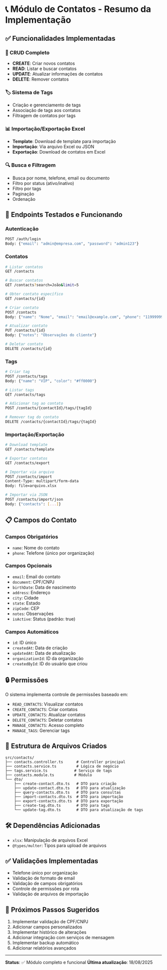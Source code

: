 # 📞 Módulo de Contatos - Resumo da Implementação

## ✅ Funcionalidades Implementadas

### 📝 CRUD Completo
- **CREATE**: Criar novos contatos
- **READ**: Listar e buscar contatos
- **UPDATE**: Atualizar informações de contatos
- **DELETE**: Remover contatos

### 🏷️ Sistema de Tags
- Criação e gerenciamento de tags
- Associação de tags aos contatos
- Filtragem de contatos por tags

### 📊 Importação/Exportação Excel
- **Template**: Download de template para importação
- **Importação**: Via arquivo Excel ou JSON
- **Exportação**: Download de contatos em Excel

### 🔍 Busca e Filtragem
- Busca por nome, telefone, email ou documento
- Filtro por status (ativo/inativo)
- Filtro por tags
- Paginação
- Ordenação

## 🚀 Endpoints Testados e Funcionando

### Autenticação
```bash
POST /auth/login
Body: {"email": "admin@empresa.com", "password": "admin123"}
```

### Contatos
```bash
# Listar contatos
GET /contacts

# Buscar contatos
GET /contacts?search=João&limit=5

# Obter contato específico
GET /contacts/{id}

# Criar contato
POST /contacts
Body: {"name": "Nome", "email": "email@example.com", "phone": "11999999999"}

# Atualizar contato
PUT /contacts/{id}
Body: {"notes": "Observações do cliente"}

# Deletar contato
DELETE /contacts/{id}
```

### Tags
```bash
# Criar tag
POST /contacts/tags
Body: {"name": "VIP", "color": "#ff0000"}

# Listar tags
GET /contacts/tags

# Adicionar tag ao contato
POST /contacts/{contactId}/tags/{tagId}

# Remover tag do contato
DELETE /contacts/{contactId}/tags/{tagId}
```

### Importação/Exportação
```bash
# Download template
GET /contacts/template

# Exportar contatos
GET /contacts/export

# Importar via arquivo
POST /contacts/import
Content-Type: multipart/form-data
Body: file=arquivo.xlsx

# Importar via JSON
POST /contacts/import/json
Body: {"contacts": [...]}
```

## 📋 Campos do Contato

### Campos Obrigatórios
- `name`: Nome do contato
- `phone`: Telefone (único por organização)

### Campos Opcionais
- `email`: Email do contato
- `document`: CPF/CNPJ
- `birthDate`: Data de nascimento
- `address`: Endereço
- `city`: Cidade
- `state`: Estado
- `zipCode`: CEP
- `notes`: Observações
- `isActive`: Status (padrão: true)

### Campos Automáticos
- `id`: ID único
- `createdAt`: Data de criação
- `updatedAt`: Data de atualização
- `organizationId`: ID da organização
- `createdById`: ID do usuário que criou

## 🔒 Permissões

O sistema implementa controle de permissões baseado em:
- `READ_CONTACTS`: Visualizar contatos
- `CREATE_CONTACTS`: Criar contatos
- `UPDATE_CONTACTS`: Atualizar contatos
- `DELETE_CONTACTS`: Deletar contatos
- `MANAGE_CONTACTS`: Acesso completo
- `MANAGE_TAGS`: Gerenciar tags

## 📁 Estrutura de Arquivos Criados

```
src/contacts/
├── contacts.controller.ts      # Controller principal
├── contacts.service.ts         # Lógica de negócio
├── tags.service.ts            # Serviço de tags
├── contacts.module.ts         # Módulo
└── dto/
    ├── create-contact.dto.ts   # DTO para criação
    ├── update-contact.dto.ts   # DTO para atualização
    ├── query-contacts.dto.ts   # DTO para consultas
    ├── import-contacts.dto.ts  # DTO para importação
    ├── export-contacts.dto.ts  # DTO para exportação
    ├── create-tag.dto.ts       # DTO para tags
    └── update-tag.dto.ts       # DTO para atualização de tags
```

## 🛠️ Dependências Adicionadas

- `xlsx`: Manipulação de arquivos Excel
- `@types/multer`: Tipos para upload de arquivos

## ✅ Validações Implementadas

- Telefone único por organização
- Validação de formato de email
- Validação de campos obrigatórios
- Controle de permissões por rota
- Validação de arquivos de importação

## 🎯 Próximos Passos Sugeridos

1. Implementar validação de CPF/CNPJ
2. Adicionar campos personalizados
3. Implementar histórico de alterações
4. Adicionar integração com serviços de mensagem
5. Implementar backup automático
6. Adicionar relatórios avançados

---

**Status**: ✅ Módulo completo e funcional
**Última atualização**: 18/08/2025
